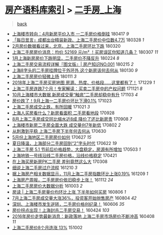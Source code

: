 [房产语料库索引](../../README.md)  > [二手房_上海](二手房_上海.md)
====
> [back](../README.md)

- [上海楼市转向：4月新房平价入市 一二手房价格倒挂](http://jkwz.applinzi.com/ittc/7093055024144057355.html#%E4%B8%8A%E6%B5%B7%E6%A5%BC%E5%B8%82%E8%BD%AC%E5%90%91%EF%BC%9A4%E6%9C%88%E6%96%B0%E6%88%BF%E5%B9%B3%E4%BB%B7%E5%85%A5%E5%B8%82+%E4%B8%80%E4%BA%8C%E6%89%8B%E6%88%BF%E4%BB%B7%E6%A0%BC%E5%80%92%E6%8C%82) 180417 *9* 
- [「每日昱言」成都出台精装新政、上海二手房价中位数4.7万](http://jkwz.applinzi.com/ittc/7085435708603106321.html#%E3%80%8C%E6%AF%8F%E6%97%A5%E6%98%B1%E8%A8%80%E3%80%8D%E6%88%90%E9%83%BD%E5%87%BA%E5%8F%B0%E7%B2%BE%E8%A3%85%E6%96%B0%E6%94%BF%E3%80%81%E4%B8%8A%E6%B5%B7%E4%BA%8C%E6%89%8B%E6%88%BF%E4%BB%B7%E4%B8%AD%E4%BD%8D%E6%95%B04.7%E4%B8%87) 180328 *1* 
- [2月房价数据看过来，北京、上海二手房环比下跌](http://jkwz.applinzi.com/ittc/7082470864509731847.html#2%E6%9C%88%E6%88%BF%E4%BB%B7%E6%95%B0%E6%8D%AE%E7%9C%8B%E8%BF%87%E6%9D%A5%EF%BC%8C%E5%8C%97%E4%BA%AC%E3%80%81%E4%B8%8A%E6%B5%B7%E4%BA%8C%E6%89%8B%E6%88%BF%E7%8E%AF%E6%AF%94%E4%B8%8B%E8%B7%8C) 180320  
- [上海二手房房价消息：均价 52169 元/m² ！买房误区你知道几条？](http://jkwz.applinzi.com/ittc/7077763303395034119.html#%E4%B8%8A%E6%B5%B7%E4%BA%8C%E6%89%8B%E6%88%BF%E6%88%BF%E4%BB%B7%E6%B6%88%E6%81%AF%EF%BC%9A%E5%9D%87%E4%BB%B7+52169+%E5%85%83%2Fm%C2%B2+%EF%BC%81%E4%B9%B0%E6%88%BF%E8%AF%AF%E5%8C%BA%E4%BD%A0%E7%9F%A5%E9%81%93%E5%87%A0%E6%9D%A1%EF%BC%9F) 180307 *11* 
- [1月上海新房房价下跌明显，二手房价不降反升](http://jkwz.applinzi.com/ittc/7073613312753665031.html#1%E6%9C%88%E4%B8%8A%E6%B5%B7%E6%96%B0%E6%88%BF%E6%88%BF%E4%BB%B7%E4%B8%8B%E8%B7%8C%E6%98%8E%E6%98%BE%EF%BC%8C%E4%BA%8C%E6%89%8B%E6%88%BF%E4%BB%B7%E4%B8%8D%E9%99%8D%E5%8F%8D%E5%8D%87) 180224 *8* 
- [上海二手房交易流程详解『图文版』| 房产知识NO.001](http://jkwz.applinzi.com/ittc/7070224070912508944.html#%E4%B8%8A%E6%B5%B7%E4%BA%8C%E6%89%8B%E6%88%BF%E4%BA%A4%E6%98%93%E6%B5%81%E7%A8%8B%E8%AF%A6%E8%A7%A3%E3%80%8E%E5%9B%BE%E6%96%87%E7%89%88%E3%80%8F%7C+%E6%88%BF%E4%BA%A7%E7%9F%A5%E8%AF%86NO.001) 180215 *2* 
- [上海8字头的二手房挂牌位于外环外 这个新房该何去何从](http://jkwz.applinzi.com/ittc/7064325082422182919.html#%E4%B8%8A%E6%B5%B78%E5%AD%97%E5%A4%B4%E7%9A%84%E4%BA%8C%E6%89%8B%E6%88%BF%E6%8C%82%E7%89%8C%E4%BD%8D%E4%BA%8E%E5%A4%96%E7%8E%AF%E5%A4%96+%E8%BF%99%E4%B8%AA%E6%96%B0%E6%88%BF%E8%AF%A5%E4%BD%95%E5%8E%BB%E4%BD%95%E4%BB%8E) 180130 *9* 
- [上海二手房房价轻微上扬](http://jkwz.applinzi.com/ittc/7057034188094440454.html#%E4%B8%8A%E6%B5%B7%E4%BA%8C%E6%89%8B%E6%88%BF%E6%88%BF%E4%BB%B7%E8%BD%BB%E5%BE%AE%E4%B8%8A%E6%89%AC) 180111 *3* 
- [2018年上海二手房买房地图 房源、热度、价格段……这里都有了！](http://jkwz.applinzi.com/ittc/7052523509685683216.html#2018%E5%B9%B4%E4%B8%8A%E6%B5%B7%E4%BA%8C%E6%89%8B%E6%88%BF%E4%B9%B0%E6%88%BF%E5%9C%B0%E5%9B%BE+%E6%88%BF%E6%BA%90%E3%80%81%E7%83%AD%E5%BA%A6%E3%80%81%E4%BB%B7%E6%A0%BC%E6%AE%B5%E2%80%A6%E2%80%A6%E8%BF%99%E9%87%8C%E9%83%BD%E6%9C%89%E4%BA%86%EF%BC%81) 171229 *1* 
- [上海二手房连跌7个月！专家解读：买卖二手房中的产权问题](http://jkwz.applinzi.com/ittc/7038435552150422544.html#%E4%B8%8A%E6%B5%B7%E4%BA%8C%E6%89%8B%E6%88%BF%E8%BF%9E%E8%B7%8C7%E4%B8%AA%E6%9C%88%EF%BC%81%E4%B8%93%E5%AE%B6%E8%A7%A3%E8%AF%BB%EF%BC%9A%E4%B9%B0%E5%8D%96%E4%BA%8C%E6%89%8B%E6%88%BF%E4%B8%AD%E7%9A%84%E4%BA%A7%E6%9D%83%E9%97%AE%E9%A2%98) 171121 *8* 
- [10月上海楼市大数据 新房成交量“触底”二手房却稳中有升](http://jkwz.applinzi.com/ittc/7031728250580108304.html#10%E6%9C%88%E4%B8%8A%E6%B5%B7%E6%A5%BC%E5%B8%82%E5%A4%A7%E6%95%B0%E6%8D%AE+%E6%96%B0%E6%88%BF%E6%88%90%E4%BA%A4%E9%87%8F%E2%80%9C%E8%A7%A6%E5%BA%95%E2%80%9D%E4%BA%8C%E6%89%8B%E6%88%BF%E5%8D%B4%E7%A8%B3%E4%B8%AD%E6%9C%89%E5%8D%87) 171103 *4* 
- [房价跌了！9月上海一二手房价环比下滑0.1%](http://jkwz.applinzi.com/ittc/7027594923862393872.html#%E6%88%BF%E4%BB%B7%E8%B7%8C%E4%BA%86%EF%BC%819%E6%9C%88%E4%B8%8A%E6%B5%B7%E4%B8%80%E4%BA%8C%E6%89%8B%E6%88%BF%E4%BB%B7%E7%8E%AF%E6%AF%94%E4%B8%8B%E6%BB%910.1%25) 171023  
- [上海二手房成交止跌，有所回暖](http://jkwz.applinzi.com/ittc/7027044638018503696.html#%E4%B8%8A%E6%B5%B7%E4%BA%8C%E6%89%8B%E6%88%BF%E6%88%90%E4%BA%A4%E6%AD%A2%E8%B7%8C%EF%BC%8C%E6%9C%89%E6%89%80%E5%9B%9E%E6%9A%96) 171021 *3* 
- [上海人买房看什么？新房看面积 二手房看地段](http://jkwz.applinzi.com/ittc/7018252795264893968.html#%E4%B8%8A%E6%B5%B7%E4%BA%BA%E4%B9%B0%E6%88%BF%E7%9C%8B%E4%BB%80%E4%B9%88%EF%BC%9F%E6%96%B0%E6%88%BF%E7%9C%8B%E9%9D%A2%E7%A7%AF+%E4%BA%8C%E6%89%8B%E6%88%BF%E7%9C%8B%E5%9C%B0%E6%AE%B5) 170928  
- [8月上海二手房成交同比缩水近8成 降价了还比新房贵](http://jkwz.applinzi.com/ittc/7010748994798748689.html#8%E6%9C%88%E4%B8%8A%E6%B5%B7%E4%BA%8C%E6%89%8B%E6%88%BF%E6%88%90%E4%BA%A4%E5%90%8C%E6%AF%94%E7%BC%A9%E6%B0%B4%E8%BF%918%E6%88%90+%E9%99%8D%E4%BB%B7%E4%BA%86%E8%BF%98%E6%AF%94%E6%96%B0%E6%88%BF%E8%B4%B5) 170908 *7* 
- [上海楼市新房二手房全面大跌 成交量创7年新低](http://jkwz.applinzi.com/ittc/6997230153732981777.html#%E4%B8%8A%E6%B5%B7%E6%A5%BC%E5%B8%82%E6%96%B0%E6%88%BF%E4%BA%8C%E6%89%8B%E6%88%BF%E5%85%A8%E9%9D%A2%E5%A4%A7%E8%B7%8C+%E6%88%90%E4%BA%A4%E9%87%8F%E5%88%9B7%E5%B9%B4%E6%96%B0%E4%BD%8E) 170802 *2* 
- [从刺激到平稳 上海二手房下半年何去何从](http://jkwz.applinzi.com/ittc/6985019841940292612.html#%E4%BB%8E%E5%88%BA%E6%BF%80%E5%88%B0%E5%B9%B3%E7%A8%B3+%E4%B8%8A%E6%B5%B7%E4%BA%8C%E6%89%8B%E6%88%BF%E4%B8%8B%E5%8D%8A%E5%B9%B4%E4%BD%95%E5%8E%BB%E4%BD%95%E4%BB%8E) 170630  
- [5月份上海地区二手房房价如何](http://jkwz.applinzi.com/ittc/6983852667292877829.html#5%E6%9C%88%E4%BB%BD%E4%B8%8A%E6%B5%B7%E5%9C%B0%E5%8C%BA%E4%BA%8C%E6%89%8B%E6%88%BF%E6%88%BF%E4%BB%B7%E5%A6%82%E4%BD%95) 170627 *15* 
- [夏日降温，上海部分二手房回到“2”字头时代](http://jkwz.applinzi.com/ittc/6981922712866784260.html#%E5%A4%8F%E6%97%A5%E9%99%8D%E6%B8%A9%EF%BC%8C%E4%B8%8A%E6%B5%B7%E9%83%A8%E5%88%86%E4%BA%8C%E6%89%8B%E6%88%BF%E5%9B%9E%E5%88%B0%E2%80%9C2%E2%80%9D%E5%AD%97%E5%A4%B4%E6%97%B6%E4%BB%A3) 170622 *19* 
- [上海二手房 5.1 节前后价格趋势，大盘稳定，房源有所增加](http://jkwz.applinzi.com/ittc/6963440932102865924.html#%E4%B8%8A%E6%B5%B7%E4%BA%8C%E6%89%8B%E6%88%BF+5.1+%E8%8A%82%E5%89%8D%E5%90%8E%E4%BB%B7%E6%A0%BC%E8%B6%8B%E5%8A%BF%EF%BC%8C%E5%A4%A7%E7%9B%98%E7%A8%B3%E5%AE%9A%EF%BC%8C%E6%88%BF%E6%BA%90%E6%9C%89%E6%89%80%E5%A2%9E%E5%8A%A0) 170503 *1* 
- [上海地铁一号线沿线二手房价格，沿线价格稳定](http://jkwz.applinzi.com/ittc/6959022548284081156.html#%E4%B8%8A%E6%B5%B7%E5%9C%B0%E9%93%81%E4%B8%80%E5%8F%B7%E7%BA%BF%E6%B2%BF%E7%BA%BF%E4%BA%8C%E6%89%8B%E6%88%BF%E4%BB%B7%E6%A0%BC%EF%BC%8C%E6%B2%BF%E7%BA%BF%E4%BB%B7%E6%A0%BC%E7%A8%B3%E5%AE%9A) 170421  
- [在上海买房新房PK二手房 差别竟然这么大](http://jkwz.applinzi.com/ittc/6942626431074042884.html#%E5%9C%A8%E4%B8%8A%E6%B5%B7%E4%B9%B0%E6%88%BF%E6%96%B0%E6%88%BFPK%E4%BA%8C%E6%89%8B%E6%88%BF+%E5%B7%AE%E5%88%AB%E7%AB%9F%E7%84%B6%E8%BF%99%E4%B9%88%E5%A4%A7) 170308  
- [细说上海二手房过户流程](http://jkwz.applinzi.com/ittc/6909702096860742661.html#%E7%BB%86%E8%AF%B4%E4%B8%8A%E6%B5%B7%E4%BA%8C%E6%89%8B%E6%88%BF%E8%BF%87%E6%88%B7%E6%B5%81%E7%A8%8B) 161210 *3* 
- [据上海房产相关数据显示，11月上海二手房指数环比上涨0.19%](http://jkwz.applinzi.com/ittc/6909693129761752069.html#%E6%8D%AE%E4%B8%8A%E6%B5%B7%E6%88%BF%E4%BA%A7%E7%9B%B8%E5%85%B3%E6%95%B0%E6%8D%AE%E6%98%BE%E7%A4%BA%EF%BC%8C11%E6%9C%88%E4%B8%8A%E6%B5%B7%E4%BA%8C%E6%89%8B%E6%88%BF%E6%8C%87%E6%95%B0%E7%8E%AF%E6%AF%94%E4%B8%8A%E6%B6%A80.19%25) 161209 *1* 
- [上海房产周报，二手房房价依旧稳步上涨！](http://jkwz.applinzi.com/ittc/6899671252364428293.html#%E4%B8%8A%E6%B5%B7%E6%88%BF%E4%BA%A7%E5%91%A8%E6%8A%A5%EF%BC%8C%E4%BA%8C%E6%89%8B%E6%88%BF%E6%88%BF%E4%BB%B7%E4%BE%9D%E6%97%A7%E7%A8%B3%E6%AD%A5%E4%B8%8A%E6%B6%A8%EF%BC%81) 161112 *24* 
- [上海二手房房价大数据分析](http://jkwz.applinzi.com/ittc/6884758488206541829.html#%E4%B8%8A%E6%B5%B7%E4%BA%8C%E6%89%8B%E6%88%BF%E6%88%BF%E4%BB%B7%E5%A4%A7%E6%95%B0%E6%8D%AE%E5%88%86%E6%9E%90) 161003 *2* 
- [房读 | 上海二手房量价均环比上涨 下半年如何买房](http://jkwz.applinzi.com/ittc/6862937749212103685.html#%E6%88%BF%E8%AF%BB+%7C+%E4%B8%8A%E6%B5%B7%E4%BA%8C%E6%89%8B%E6%88%BF%E9%87%8F%E4%BB%B7%E5%9D%87%E7%8E%AF%E6%AF%94%E4%B8%8A%E6%B6%A8+%E4%B8%8B%E5%8D%8A%E5%B9%B4%E5%A6%82%E4%BD%95%E4%B9%B0%E6%88%BF) 160806 *1* 
- [7月上海二手房成交量大涨36%，投资客开始抛售房产](http://jkwz.applinzi.com/ittc/6862615115144365061.html#7%E6%9C%88%E4%B8%8A%E6%B5%B7%E4%BA%8C%E6%89%8B%E6%88%BF%E6%88%90%E4%BA%A4%E9%87%8F%E5%A4%A7%E6%B6%A836%25%EF%BC%8C%E6%8A%95%E8%B5%84%E5%AE%A2%E5%BC%80%E5%A7%8B%E6%8A%9B%E5%94%AE%E6%88%BF%E4%BA%A7) 160804 *42* 
- [深圳、上海楼市发生逆转，二手房价格创纪录！](http://jkwz.applinzi.com/ittc/6840683632859284485.html#%E6%B7%B1%E5%9C%B3%E3%80%81%E4%B8%8A%E6%B5%B7%E6%A5%BC%E5%B8%82%E5%8F%91%E7%94%9F%E9%80%86%E8%BD%AC%EF%BC%8C%E4%BA%8C%E6%89%8B%E6%88%BF%E4%BB%B7%E6%A0%BC%E5%88%9B%E7%BA%AA%E5%BD%95%EF%BC%81) 160606 *35* 
- [房价拐点出现！上海封杀二手房交易！](http://jkwz.applinzi.com/ittc/6824636391979746309.html#%E6%88%BF%E4%BB%B7%E6%8B%90%E7%82%B9%E5%87%BA%E7%8E%B0%EF%BC%81%E4%B8%8A%E6%B5%B7%E5%B0%81%E6%9D%80%E4%BA%8C%E6%89%8B%E6%88%BF%E4%BA%A4%E6%98%93%EF%BC%81) 160424 *103* 
- [2016年房价走势最新消息：新政落地 上海二手房市场房价不断冲高](http://jkwz.applinzi.com/ittc/6818650549545075716.html#2016%E5%B9%B4%E6%88%BF%E4%BB%B7%E8%B5%B0%E5%8A%BF%E6%9C%80%E6%96%B0%E6%B6%88%E6%81%AF%EF%BC%9A%E6%96%B0%E6%94%BF%E8%90%BD%E5%9C%B0+%E4%B8%8A%E6%B5%B7%E4%BA%8C%E6%89%8B%E6%88%BF%E5%B8%82%E5%9C%BA%E6%88%BF%E4%BB%B7%E4%B8%8D%E6%96%AD%E5%86%B2%E9%AB%98) 160408 *11* 
- [上海二手房价8个月连涨 13%](http://jkwz.applinzi.com/ittc/6748294848341885956.html#%E4%B8%8A%E6%B5%B7%E4%BA%8C%E6%89%8B%E6%88%BF%E4%BB%B78%E4%B8%AA%E6%9C%88%E8%BF%9E%E6%B6%A8+13%25) 151002  
